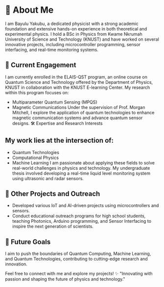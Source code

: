 # 👋 About Me
I am Bayulu Yakubu, a dedicated physicist with a strong academic foundation and extensive hands-on experience in both theoretical and experimental physics. I hold a BSc in Physics from Kwame Nkrumah University of Science and Technology (KNUST) and have worked on several innovative projects, including microcontroller programming, sensor interfacing, and real-time monitoring systems.

## 🔬 Current Engagement
I am currently enrolled in the ELAIS-QST program, an online course on Quantum Science and Technology offered by the Department of Physics, KNUST in collaboration with the KNUST E-learning Center. My research within this program focuses on:
* Multiparameter Quantum Sensing (MPQS)
* Magnetic Communications
Under the supervision of Prof. Morgan Mitchell, I explore the application of quantum technologies to enhance magnetic communication systems and advance quantum sensor designs.
🛠️ Expertise and Research Interests

## My work lies at the intersection of:
* Quantum Technologies
* Computational Physics
* Machine Learning
I am passionate about applying these fields to solve real-world challenges in physics and technology. My undergraduate thesis involved developing a real-time liquid level monitoring system using ultrasonic and radar sensors.

## 🌟 Other Projects and Outreach
* Developed various IoT and AI-driven projects using microcontrollers and sensors.
* Conduct educational outreach programs for high school students, teaching Photonics, Arduino programming, and Sensor Interfacing to inspire the next generation of scientists.

## 🚀 Future Goals
I aim to push the boundaries of Quantum Computing, Machine Learning, and Quantum Technologies, contributing to cutting-edge research and innovation.

Feel free to connect with me and explore my projects!
✨ "Innovating with passion and shaping the future of physics and technology."
